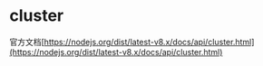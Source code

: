 # cluster

官方文档[https://nodejs.org/dist/latest-v8.x/docs/api/cluster.html](https://nodejs.org/dist/latest-v8.x/docs/api/cluster.html)